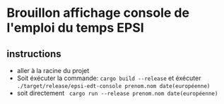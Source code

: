 # Brouillon affichage console de l'emploi du temps EPSI

## instructions

- aller à la racine du projet 
- Soit éxécuter la commande: ``` cargo build --release ``` et éxécuter ```./target/release/epsi-edt-console prenom.nom date(européenne)```
- soit directement ``` cargo run --release prenom.nom date(européenne)```

